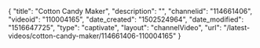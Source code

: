{
    "title": "Cotton Candy Maker",
    "description": "",
    "channelid": "114661406",
    "videoid": "110004165",
    "date_created": "1502524964",
    "date_modified": "1516647725",
    "type": "captivate",
    "layout": "channelVideo",
    "url": "\/latest-videos\/cotton-candy-maker\/114661406-110004165"
}